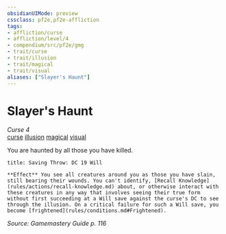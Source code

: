 ```yaml
---
obsidianUIMode: preview
cssclass: pf2e,pf2e-affliction
tags:
- affliction/curse
- affliction/level/4
- compendium/src/pf2e/gmg
- trait/curse
- trait/illusion
- trait/magical
- trait/visual
aliases: ["Slayer's Haunt"]
---
```

# Slayer's Haunt
*Curse 4*  
[curse](rules/traits/curse.md "Curse Effect Trait")  [illusion](rules/traits/illusion.md "Illusion School Trait")  [magical](rules/traits/magical.md "Magical Item Trait")  [visual](rules/traits/visual.md "Visual Effect Trait")  

You are haunted by all those you have killed.

```ad-inline-affliction
title: Saving Throw: DC 19 Will

**Effect** You see all creatures around you as those you have slain, still bearing their wounds. You can't identify, [Recall Knowledge](rules/actions/recall-knowledge.md) about, or otherwise interact with these creatures in any way that involves seeing their true form without first succeeding at a Will save against the curse's DC to see through the illusion. On a critical failure for such a Will save, you become [frightened](rules/conditions.md#Frightened).
```

*Source: Gamemastery Guide p. 116*